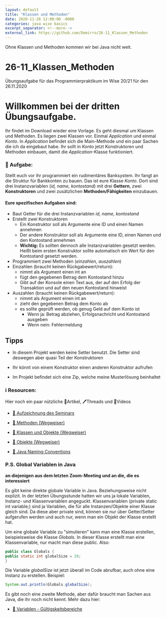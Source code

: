 ```yaml
---
layout: default
title: "Klassen und Methoden"
date: 2020-11-26 12:00:00 -0000
categories: java wise basics
excerpt_separator: <!--more-->
external_link: https://github.com/Demirro/26-11_Klassen_Methoden
---
```

Ohne Klassen und Methoden kommen wir bei Java nicht weit.
<!--more-->

# 26-11_Klassen_Methoden
Übungsaufgabe für das Programmierpraktikum im Wise 20/21 für den 26.11.2020

# Willkommen bei der dritten Übungsaufgabe.

Ihr findet im Download wieder eine Vorlage. Es geht diesmal um Klassen und Methoden. Es liegen zwei Klassen vor. Einmal *Application* und einmal *Konto*. In *Application* befindet sich die Main-Methode und ein paar Sachen die ich da eingebaut habe. Ihr sollt in *Konto* jetzt Konstruktoren und Methoden einbauen, damit die *Application*-Klasse funktioniert.

### 📝 Aufgabe:

Stellt euch vor ihr programmiert ein rudimentäres Banksystem. Ihr fangt an die Struktur für Bankkonten zu bauen. Das ist eure Klasse *Konto*. Dort sind drei Instanzvariablen (*id, name, kontostand*) mit drei **Gettern**, zwei **Konstruktoren** und zwei zusätzlichen **Methoden/Fähigkeiten** einzubauen.

#### Eure spezifischen Aufgaben sind:
- Baut Getter für die drei Instanzvariablen *id, name, kontostand*
- Erstellt zwei Konstruktoren
  - Ein Konstruktor soll als Argumente eine ID und einen Namen annehmen
  - Der andere Konstruktor soll als Argumente eine ID, einen Namen und den Kontostand annehmen
  - **Wichtig:** Es sollten dennoch alle Instanzvariablen gesetzt werden. Heißt beim ersten Konstruktor sollte automatisch ein Wert für den Kontostand gesetzt werden.
- Programmiert zwei Methoden (*einzahlen, auszahlen*)
- Einzahlen (braucht keinen Rückgabewert/return):
  - nimmt als Argument einen int an
  - fügt den gegebenen Betrag dem Kontostand hinzu
  - Gibt auf der Konsole einen Text aus, der auf den Erfolg der Transaktion und auf den neuen Kontostand hinweist
- Auszahlen (braucht keinen Rückgabewert/return):
  - nimmt als Argument einen int an
  - zieht den gegebenen Betrag dem Konto ab
  - es sollte geprüft werden, ob genug Geld auf dem Konto ist
    - Wenn ja: Betrag abziehen, Erfolgsnachricht und Kontostand ausgeben
    - Wenn nein: Fehlermeldung
  

## Tipps
- In diesem Projekt werden keine Setter benutzt. Die Setter sind deswegen aber quasi Teil der Konstruktoren
- Ihr könnt von einem Konstruktor einen anderen Konstruktor aufrufen

- Im Projekt befindet sich eine Zip, welche meine Musterlösung beinhaltet
    
### ℹ️ Resourcen:
Hier noch ein paar nützliche 📃Artikel, 🖊️Threads und 🎥Videos

- [🎥 Aufzeichnung des Seminars](https://www.ilias.uni-koeln.de/ilias/ilias.php?ref_id=3638292&eid=458d2edf-ddf9-48bd-be52-331242cf4681&cmd=streamVideo&cmdClass=xoctplayergui&cmdNode=wn:os:17u:185&baseClass=ilrepositorygui)
- [📃 Methoden (Wegweiser)](https://github.com/DH-Cologne/java-wegweiser/blob/master/articles/Methoden.md)
- [📃 Klassen und Objekte (Wegweiser)](https://github.com/DH-Cologne/java-wegweiser/blob/master/articles/OOP-Klassen-und-Objekte.md)
- [📃 Objekte (Wegweiser)](https://github.com/DH-Cologne/java-wegweiser/blob/master/articles/Objekte-I-Initialisierung-Members-Zugriff.md)

- [📃 Java Naming Conventions](https://github.com/DH-Cologne/java-wegweiser/blob/master/articles/Naming-Conventions.md)


### P.S. Global Variablen in Java
**an diejenigen aus dem letzten Zoom-Meeting und an die, die es interessiert**

Es gibt keine direkte globale Variable in Java. Beziehungsweise nicht explizit. In der letzten Übungsstunde hatten wir uns ja lokale Variablen, Instanz- und Klassenvariablen angeguckt. Klassenvariablen (private static int variable;) sind ja Variablen, die für alle Instanzen/Objekte einer Klasse gleich sind. Da diese aber private sind, können sie nur über Getter/Setter aufgerufen werden und auch nur, wenn man ein Objekt der Klasse erstellt hat.

Um eine globale Variable zu "simulieren" kann man eine Klasse erstellen, beispielsweise die Klasse *Globals*. In dieser Klasse erstellt man eine Klassenvariable, nur macht man diese public. Also:
```java
public class Globals {
public static int globalSize = 20;
}
```
Die Variable *globalSize* ist jetzt überall im Code abrufbar, auch ohne eine Instanz zu erstellen. Beispiel:
```java
System.out.println(Globals.globalSize);
```
Es gibt noch eine zweite Methode, aber dafür braucht man Sachen aus Java, die ihr noch nicht kennt.
Mehr dazu hier:
- [📃 Variablen - Gültigskeitsbereiche](http://java-latte.blogspot.com/2014/01/global-variable-vs-class-variable-vs.html)
